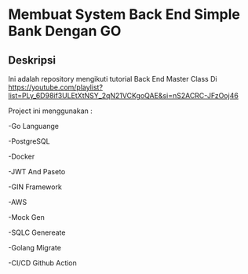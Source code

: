 <!-- @format -->

# Membuat System Back End Simple Bank Dengan GO

## Deskripsi

Ini adalah repository mengikuti tutorial Back End Master Class Di https://youtube.com/playlist?list=PLy_6D98if3ULEtXtNSY_2qN21VCKgoQAE&si=nS2ACRC-JFzOoj46

Project ini menggunakan :

-Go Languange

-PostgreSQL 

-Docker

-JWT And Paseto

-GIN Framework

-AWS

-Mock Gen

-SQLC Genereate

-Golang Migrate

-CI/CD Github Action




